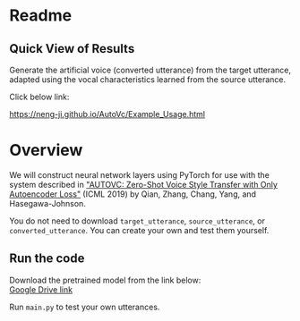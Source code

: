 # Readme
## Quick View of Results
Generate the artificial voice (converted utterance) from the target utterance, adapted using the vocal characteristics learned from the source utterance.

Click below link:

https://neng-ji.github.io/AutoVc/Example_Usage.html


# Overview
We will construct neural network layers using PyTorch for use with the system described in ["AUTOVC: Zero-Shot Voice Style Transfer with Only Autoencoder Loss"](https://arxiv.org/abs/1905.05879) (ICML 2019) by Qian, Zhang, Chang, Yang, and Hasegawa-Johnson. 


You do not need to download `target_utterance`, `source_utterance`, or `converted_utterance`. You can create your own and test them yourself.

## Run the code  

Download the pretrained model from the link below:  
[Google Drive link](https://drive.google.com/drive/folders/1poVUOhTz-VetJYYFMsQRx9pR9hOqEQ69?usp=drive_link)

Run `main.py` to test your own utterances.


